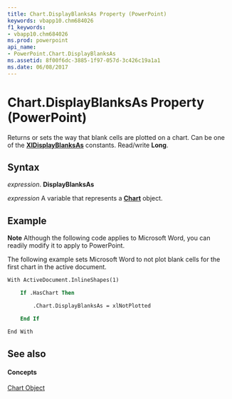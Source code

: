 ```yaml
---
title: Chart.DisplayBlanksAs Property (PowerPoint)
keywords: vbapp10.chm684026
f1_keywords:
- vbapp10.chm684026
ms.prod: powerpoint
api_name:
- PowerPoint.Chart.DisplayBlanksAs
ms.assetid: 8f00f6dc-3885-1f97-057d-3c426c19a1a1
ms.date: 06/08/2017
---
```



# Chart.DisplayBlanksAs Property (PowerPoint)

Returns or sets the way that blank cells are plotted on a chart. Can be one of the  **[XlDisplayBlanksAs](xldisplayblanksas-enumeration-powerpoint.md)** constants. Read/write **Long**.


## Syntax

 _expression_. **DisplayBlanksAs**

 _expression_ A variable that represents a **[Chart](chart-object-powerpoint.md)** object.


## Example




 **Note**  Although the following code applies to Microsoft Word, you can readily modify it to apply to PowerPoint.

The following example sets Microsoft Word to not plot blank cells for the first chart in the active document.




```vb
With ActiveDocument.InlineShapes(1)

    If .HasChart Then

        .Chart.DisplayBlanksAs = xlNotPlotted

    End If

End With
```


## See also


#### Concepts


[Chart Object](chart-object-powerpoint.md)


